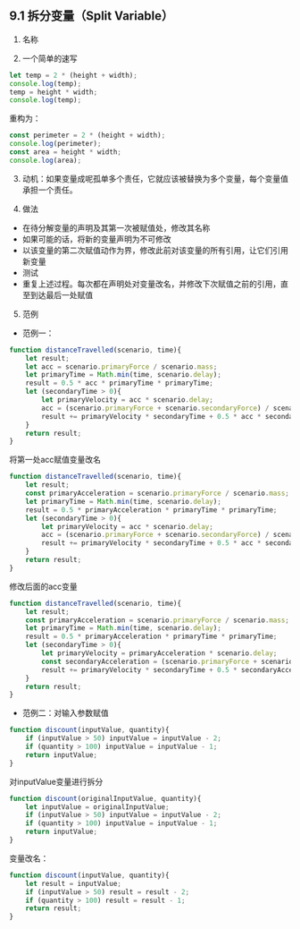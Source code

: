 ## 9.1 拆分变量（Split Variable）

1. 名称

2. 一个简单的速写

```javascript
let temp = 2 * (height + width);
console.log(temp);
temp = height * width;
console.log(temp);
```

重构为：

```javascript
const perimeter = 2 * (height + width);
console.log(perimeter);
const area = height * width;
console.log(area);
```

3. 动机：如果变量成呢孤单多个责任，它就应该被替换为多个变量，每个变量值承担一个责任。

4. 做法

- 在待分解变量的声明及其第一次被赋值处，修改其名称
- 如果可能的话，将新的变量声明为不可修改
- 以该变量的第二次赋值动作为界，修改此前对该变量的所有引用，让它们引用新变量
- 测试
- 重复上述过程。每次都在声明处对变量改名，并修改下次赋值之前的引用，直至到达最后一处赋值

5. 范例

- 范例一：

```javascript
function distanceTravelled(scenario, time){
    let result;
    let acc = scenario.primaryForce / scenario.mass;
    let primaryTime = Math.min(time, scenario.delay);
    result = 0.5 * acc * primaryTime * primaryTime;
    let (secondaryTime > 0){
        let primaryVelocity = acc * scenario.delay;
        acc = (scenario.primaryForce + scenario.secondaryForce) / scenario.mass;
        result += primaryVelocity * secondaryTime + 0.5 * acc * secondaryTime * secondaryTime;
    }
    return result;
}
```

将第一处acc赋值变量改名

```javascript
function distanceTravelled(scenario, time){
    let result;
    const primaryAcceleration = scenario.primaryForce / scenario.mass;
    let primaryTime = Math.min(time, scenario.delay);
    result = 0.5 * primaryAcceleration * primaryTime * primaryTime;
    let (secondaryTime > 0){
        let primaryVelocity = acc * scenario.delay;
        acc = (scenario.primaryForce + scenario.secondaryForce) / scenario.mass;
        result += primaryVelocity * secondaryTime + 0.5 * acc * secondaryTime * secondaryTime;
    }
    return result;
}
```

修改后面的acc变量

```javascript
function distanceTravelled(scenario, time){
    let result;
    const primaryAcceleration = scenario.primaryForce / scenario.mass;
    let primaryTime = Math.min(time, scenario.delay);
    result = 0.5 * primaryAcceleration * primaryTime * primaryTime;
    let (secondaryTime > 0){
        let primaryVelocity = primaryAcceleration * scenario.delay;
        const secondaryAcceleration = (scenario.primaryForce + scenario.secondaryForce) / scenario.mass;
        result += primaryVelocity * secondaryTime + 0.5 * secondaryAcceleration * secondaryTime * secondaryTime;
    }
    return result;
}
```

- 范例二：对输入参数赋值

```javascript
function discount(inputValue, quantity){
    if (inputValue > 50) inputValue = inputValue - 2;
    if (quantity > 100) inputValue = inputValue - 1;
    return inputValue;
}
```

对inputValue变量进行拆分

```javascript
function discount(originalInputValue, quantity){
    let inputValue = originalInputValue;
    if (inputValue > 50) inputValue = inputValue - 2;
    if (quantity > 100) inputValue = inputValue - 1;
    return inputValue;
}
```

变量改名：

```javascript
function discount(inputValue, quantity){
    let result = inputValue;
    if (inputValue > 50) result = result - 2;
    if (quantity > 100) result = result - 1;
    return result;
}
```










